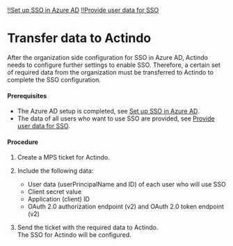 [!!Set up SSO in Azure AD](./01_AzureADSetup.md)
[!!Provide user data for SSO](./02_ProvideUserData.md)


# Transfer data to Actindo

After the organization side configuration for SSO in Azure AD, Actindo needs to configure further settings to enable SSO. Therefore, a certain set of required data from the organization must be transferred to Actindo to complete the SSO configuration.

#### Prerequisites

- The Azure AD setup is completed, see [Set up SSO in Azure AD](./01_AzureADSetup.md).
- The data of all users who want to use SSO are provided, see [Provide user data for SSO](./02_ProvideUserData.md).

#### Procedure

1. Create a MPS ticket for Actindo.   

2. Include the following data:
    - User data (userPrincipalName and ID) of each user who will use SSO
    - Client secret value
    - Application (client) ID
    - OAuth 2.0 authorization endpoint (v2) and OAuth 2.0 token endpoint (v2)

3. Send the ticket with the required data to Actindo.   
    The SSO for Actindo will be configured.
